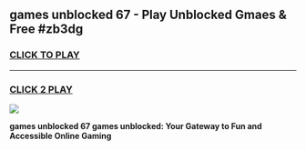 
## games unblocked 67 - Play Unblocked Gmaes & Free #zb3dg
<h3>
<a href="https://news.freeplayer.one?title=games_unblocked_67&ref=26F">CLICK TO PLAY</a></h3>
<hr>

<h3>
<a href="https://news.freeplayer.one?title=games_unblocked_67&ref=26F">CLICK 2 PLAY</a>
  
</h3>

<a href="https://news.freeplayer.one?title=games_unblocked_67&ref=26F/"><img src="https://clearcache.store/games.png"></a>


**games unblocked 67 games unblocked: Your Gateway to Fun and Accessible Online Gaming**
